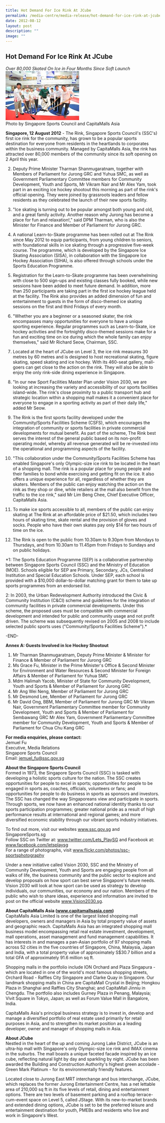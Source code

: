 ```yaml
---
title: Hot Demand For Ice Rink At JCube
permalink: /media-centre/media-release/hot-demand-for-ice-rink-at-jcube/
date: 2012-08-12
layout: post
description: ""
image: ""
---
```

## **Hot Demand For Ice Rink At JCube**


*Over 80,000 Skated On Ice in Four Months Since Soft Launch*
![](/images/Media%20Centre/Media%20Release/2012/Aug/HOTDEMANDFORICERINKATJCUBEMainPar0028Imagegif.gif)	
Photo by Singapore Sports Council and CapitaMalls Asia

**Singapore, 12 August 2012** - The Rink, Singapore Sports Council's (SSC's) first ice rink for the community, has grown to be a popular sports destination for everyone from residents in the heartlands to corporates within the business community. Managed by CapitaMalls Asia, the rink has attracted over 80,000 members of the community since its soft opening on 2 April this year.

2. Deputy Prime Minister Tharman Shanmugaratnam, together with Members of Parliament for Jurong GRC and Yuhua SMC, as well as Government Parliamentary Committee members for Community Development, Youth and Sports, Mr Vikram Nair and Mr Alex Yam, took part in an exciting ice hockey shootout this morning as part of the rink's official opening. They were joined by grassroots leaders and fellow residents as they celebrated the launch of their new sports facility.

3. "Ice skating is turning out to be popular amongst both young and old, and a great family activity. Another reason why Jurong has become a place for fun and relaxation!," said DPM Tharman, who is also the Minister for Finance and Member of Parliament for Jurong GRC.

4. A national Learn-to-Skate programme has been rolled out at The Rink since May 2012 to equip participants, from young children to seniors, with foundational skills in ice skating through a progressive five-week course. The programme, which is developed by the Singapore Ice Skating Association (SISA), in collaboration with the Singapore Ice Hockey Association (SIHA), is also offered through schools under the Sports Education Programme.

5. Registration for the Learn-to-Skate programme has been overwhelming with close to 500 sign-ups and existing classes fully booked, while new sessions have been added to meet future demand. In addition, more than 250 participants are taking part in the first ice hockey league held at the facility. The Rink also provides an added dimension of fun and entertainment to guests in the form of disco-themed ice skating sessions on the first and third Fridays of every month.

6. "Whether you are a beginner or a seasoned skater, the rink encompasses many opportunities for everyone to have a unique sporting experience. Regular programmes such as Learn-to-Skate, ice hockey activities and the fortnightly disco-themed sessions make for a fun and exciting time on ice during which the whole family can enjoy themselves," said Mr Richard Seow, Chairman, SSC.

7. Located at the heart of JCube on Level 3, the ice rink measures 30 metres by 60 metres and is designed to host recreational skating, figure skating, speed skating and ice hockey. With its 460-seat gallery, mall-goers can get close to the action on the rink. They will also be able to enjoy the only rink-side dining experience in Singapore.

8. "In our new Sport Facilities Master Plan under Vision 2030, we are looking at increasing the variety and accessibility of our sports facilities island-wide. The rink's close proximity to a public transport hub and strategic location within a shopping mall makes it a convenient place for everyone to engage in a sporting activity as part of their daily life," added Mr Seow.

9. The Rink is the first sports facility developed under the Community/Sports Facilities Scheme (CSFS), which encourages the integration of community or sports facilities in private commercial developments for mutual benefit. As part of the scheme, The Rink best serves the interest of the general public based on its non-profit operating model, whereby all revenue generated will be re-invested into the operational and programming aspects of the facility.

10. "This collaboration under the Community/Sports Facilities Scheme has enabled Singapore's only Olympic-size ice rink to be located in the heart of a shopping mall. The rink is a popular place for young people and their families to bond while exercising and getting fit on the ice. It also offers a unique experience for all, regardless of whether they are skaters. Members of the public can enjoy watching the action on the rink as they shop or dine, while retailers at the mall also benefit from the traffic to the ice rink," said Mr Lim Beng Chee, Chief Executive Officer, CapitaMalls Asia.

11. To make ice sports accessible to all, members of the public can enjoy skating at The Rink at an affordable price of $21.50, which includes two hours of skating time, skate rental and the provision of gloves and socks. People who have their own skates pay only $14 for two hours of time on the ice.

12. The Rink is open to the public from 10.30am to 9.30pm from Mondays to Thursdays, and from 10.30am to 11.45pm from Fridays to Sundays and on public holidays.

*1: The Sports Education Programme (SEP) is a collaborative partnership between Singapore Sports Council (SSC) and the Ministry of Education (MOE). Schools eligible for SEP are Primary, Secondary, JCs, Centralised Institution and Special Education Schools. Under SEP, each school is provided with a $10,000 dollar-to-dollar matching grant for them to take up sports programmes from an endorsed list.

2: In 2003, the Urban Redevelopment Authority introduced the Civic & Community Institution (C&CI) scheme and guidelines for the integration of community facilities in private commercial developments. Under this scheme, the proposed uses must be compatible with commercial development and intended for public and community usage and not profit driven. The scheme was subsequently revised on 2005 and 2008 to include selected public sports uses ("Community/Sports Facilities Scheme").*

-END-

**Annex A: Guests Involved in Ice Hockey Shootout**
<br>
1. Mr Tharman Shanmugaratnam, Deputy Prime Minister & Minister for Finance & Member of Parliament for Jurong GRC
3. Ms Grace Fu, Minister in the Prime Minister's Office & Second Minister for Environment and Water Resources & Second Minister for Foreign Affairs & Member of Parliament for Yuhua SMC
5. Mdm Halimah Yacob, Minister of State for Community Development, Youth and Sports & Member of Parliament for Jurong GRC 
7.  Mr Ang Wei Neng, Member of Parliament for Jurong GRC
8.  Mr Desmond Lee, Member of Parliament for Jurong GRC
9.  Mr David Ong, BBM, Member of Parliament for Jurong GRC
 Mr Vikram Nair, Government Parliamentary Committee member for Community Development, Youth and Sports & Member of Parliament for Sembawang GRC
 Mr Alex Yam, Government Parliamentary Committee member for Community Development, Youth and Sports & Member of Parliament for Chua Chu Kang GRC
 
**For media enquiries, please contact:**
<br>
Jemuel Fu
<br>Executive, Media Relations
<br>Singapore Sports Council
<br>Email: jemuel_fu@ssc.gov.sg

**About the Singapore Sports Council**
<br>
Formed in 1973, the Singapore Sports Council (SSC) is tasked with developing a holistic sports culture for the nation. The SSC creates opportunities for people to excel in sports; opportunities for people to be engaged in sports as, coaches, officials, volunteers or fans; and opportunities for people to do business in sports as sponsors and investors. The SSC has changed the way Singaporeans view and participate in sports. Through sports, we now have an enhanced national identity thanks to our sports participation programmes; greater national pride as a result of high performance results at international and regional games; and more diversified economic stability through our vibrant sports industry initiatives.

To find out more, visit our websites www.ssc.gov.sg and SingaporeSports.sg
<br>
Follow SSC on Twitter at: www.twitter.com/Lets_PlaySG and Facebook at: www.facebook.com/letsplaysg
<br>
For a range of photographs, visit www.flickr.com/photos/ssc-sportsphotography

Under a new initiative called Vision 2030, SSC and the Ministry of Community Development, Youth and Sports are engaging people from all walks of life, the business community and the public sector to explore and develop proposals on how sport can best serve Singapore's future needs. Vision 2030 will look at how sport can be used as strategy to develop individuals, our communities, our economy and our nation. Members of the public who wish to share ideas, experience and information are invited to post on the official website www.Vision2030.sg.

**About CapitaMalls Asia (www.capitamallsasia.com)**
<br>
CapitaMalls Asia Limited is one of the largest listed shopping mall developers, owners and managers in Asia by total property value of assets and geographic reach. CapitaMalls Asia has an integrated shopping mall business model encompassing retail real estate investment, development, mall operations, asset management and fund management capabilities. It has interests in and manages a pan-Asian portfolio of 97 shopping malls across 52 cities in the five countries of Singapore, China, Malaysia, Japan and India, with a total property value of approximately S$30.7 billion and a total GFA of approximately 91.6 million sq ft.

Shopping malls in the portfolio include ION Orchard and Plaza Singapura - which are located in one of the world's most famous shopping streets, Orchard Road - Raffles City Singapore and Clarke Quay in Singapore. Our landmark shopping malls in China are CapitaMall Crystal in Beijing; Hongkou Plaza in Shanghai and Raffles City Shanghai; and CapitaMall Jinniu in Chengdu. The portfolio also includes Gurney Plaza in Penang, Malaysia; Vivit Square in Tokyo, Japan; as well as Forum Value Mall in Bangalore, India.

CapitaMalls Asia's principal business strategy is to invest in, develop and manage a diversified portfolio of real estate used primarily for retail purposes in Asia, and to strengthen its market position as a leading developer, owner and manager of shopping malls in Asia.

**About JCube**
<br>
Nestled in the heart of the up and coming Jurong Lake District, JCube is an ultra-hip mall with Singapore's only Olympic-size ice rink and IMAX cinema in the suburbs. The mall boasts a unique faceted facade inspired by an ice cube, reflecting natural light by day and sparkling by night. JCube has been awarded the Building and Construction Authority's highest green accolade - Green Mark Platinum - for its environmentally friendly features.

Located close to Jurong East MRT interchange and bus interchange, JCube, which replaces the former Jurong Entertainment Centre, has a net lettable area of 210,000 sq ft in its five levels of retail, dining and entertainment options. There are two levels of basement parking and a rooftop terrace-cum-event space on Level 5, called JStage. With its new-to-market brands and extended dining options, JCube is set to be the preferred leisure and entertainment destination for youth, PMEBs and residents who live and work in Singapore's West.